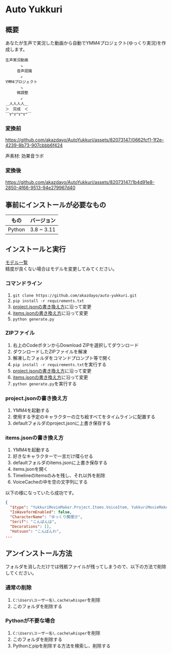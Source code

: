 # Auto Yukkuri 
## 概要
あなたが生声で実況した動画から自動でYMM4プロジェクト(ゆっくり実況)を作成します。
```
生声実況動画
　　　　↘
　　　音声認識
　　　　↙
YMM4プロジェクト
　　　　↘
　　　微調整
　　　　↙
＿人人人人＿
＞　完成　＜
￣Y^Y^Y^Y^￣
```

### 変換前
https://github.com/akazdayo/AutoYukkuri/assets/82073147/0662fcf1-1f2e-4239-8b73-907cbbb6f424

声素材: 効果音ラボ

### 変換後
https://github.com/akazdayo/AutoYukkuri/assets/82073147/1b4d91e8-2850-4f66-9513-94e279967d40

## 事前にインストールが必要なもの
| もの | バージョン |
|------|-----------|
|Python| 3.8 ~ 3.11|

## インストールと実行
[モデル一覧](https://github.com/openai/whisper#available-models-and-languages)  
精度が良くない場合はモデルを変更してみてください。

### コマンドライン
1. ``git clone https://github.com/akazdayo/auto-yukkuri.git``
2. ``pip install -r requirements.txt``
3. [project.jsonの書き換え方](#projectjsonの書き換え方)に沿って変更
4. [items.jsonの書き換え方](#itemsjsonの書き換え方)に沿って変更
5. ``python generate.py``

### ZIPファイル
1. 右上のCodeボタンからDownload ZIPを選択してダウンロード
2. ダウンロードしたZIPファイルを解凍
3. 解凍したフォルダをコマンドプロンプト等で開く
4. ``pip install -r requirements.txt``を実行する
5. [project.jsonの書き換え方](#projectjsonの書き換え方)に沿って変更
6. [items.jsonの書き換え方](#itemsjsonの書き換え方)に沿って変更
7. ``python generate.py``を実行する

### project.jsonの書き換え方
1. YMM4を起動する
2. 使用する予定のキャラクターの立ち絵すべてをタイムラインに配置する
3. defaultフォルダのproject.jsonに上書き保存する

### items.jsonの書き換え方
1. YMM4を起動する
2. 好きなキャラクターで一言だけ喋らせる
3. defaultフォルダのitems.jsonに上書き保存する
4. items.jsonを開く
5. TimelineのItemsのみを残し、それ以外を削除
6. VoiceCacheの中を空の文字列にする

以下の様になっていたら成功です。
```json
{
  "$type": "YukkuriMovieMaker.Project.Items.VoiceItem, YukkuriMovieMaker",
  "IsWaveformEnabled": false,
  "CharacterName": "ゆっくり魔理沙",
  "Serif": "こんばんは",
  "Decorations": [],
  "Hatsuon": "こんばんわ",
...
```

## アンインストール方法
フォルダを消しただけでは残骸ファイルが残ってしまうので、以下の方法で削除してください。
### 通常の削除
1. ``C:\Users\ユーザー名\.cache\whisper``を削除
2. このフォルダを削除する
### Pythonが不要な場合
1. ``C:\Users\ユーザー名\.cache\whisper``を削除
2. このフォルダを削除する
3. Pythonとpipを削除する方法を検索し、削除する
